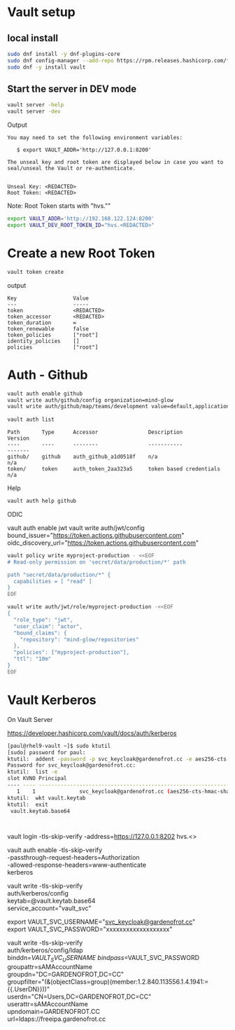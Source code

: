 # Vault setup

## local install
```bash
sudo dnf install -y dnf-plugins-core
sudo dnf config-manager --add-repo https://rpm.releases.hashicorp.com/fedora/hashicorp.repo
sudo dnf -y install vault
```

## Start the server in DEV mode
```bash
vault server -help
vault server -dev
```
Output
```
You may need to set the following environment variables:

   $ export VAULT_ADDR='http://127.0.0.1:8200'

The unseal key and root token are displayed below in case you want to
seal/unseal the Vault or re-authenticate.


Unseal Key: <REDACTED>
Root Token: <REDACTED>

```
Note: Root Token starts with "hvs.""
```bash
export VAULT_ADDR='http://192.168.122.124:8200'
export VAULT_DEV_ROOT_TOKEN_ID="hvs.<REDACTED>"
```

# Create a new Root Token
```bash
vault token create
```

output

``` 
Key                  Value
---                  -----
token                <REDACTED>
token_accessor       <REDACTED>
token_duration       ∞
token_renewable      false
token_policies       ["root"]
identity_policies    []
policies             ["root"]
```

# Auth - Github
```bash
vault auth enable github
vault write auth/github/config organization=mind-glow   
vault write auth/github/map/teams/development value=default,applications
 
vault auth list                                                                                                                                                 in bash at 17:49:01
```

```
Path       Type      Accessor                Description                Version
----       ----      --------                -----------                -------
github/    github    auth_github_a1d0518f    n/a                        n/a
token/     token     auth_token_2aa323a5     token based credentials    n/a
```

Help
```bash
vault auth help github

```


ODIC 

vault auth enable jwt
vault write auth/jwt/config \
  bound_issuer="https://token.actions.githubusercontent.com" \
  oidc_discovery_url="https://token.actions.githubusercontent.com"

```bash
vault policy write myproject-production - <<EOF
# Read-only permission on 'secret/data/production/*' path

path "secret/data/production/*" {
  capabilities = [ "read" ]
}
EOF

```


```bash
vault write auth/jwt/role/myproject-production -<<EOF
{
  "role_type": "jwt",
  "user_claim": "actor",
  "bound_claims": {
    "repository": "mind-glow/repositories"
  },
  "policies": ["myproject-production"],
  "ttl": "10m"
}
EOF

```

# Vault Kerberos
On Vault Server

https://developer.hashicorp.com/vault/docs/auth/kerberos


```bash
[paul@rhel9-vault ~]$ sudo ktutil 
[sudo] password for paul: 
ktutil:  addent -password -p svc_keycloak@gardenofrot.cc -e aes256-cts -k 1
Password for svc_keycloak@gardenofrot.cc: 
ktutil:  list -e
slot KVNO Principal
---- ---- ---------------------------------------------------------------------
   1    1              svc_keycloak@gardenofrot.cc (aes256-cts-hmac-sha1-96) 
ktutil:  wkt vault.keytab
ktutil:  exit
 vault.keytab.base64




```
vault login -tls-skip-verify -address=https://127.0.0.1:8202 hvs.<<RETACTED>>


vault auth enable -tls-skip-verify \
    -passthrough-request-headers=Authorization \
    -allowed-response-headers=www-authenticate \
    kerberos


vault write -tls-skip-verify \
    auth/kerberos/config \
    keytab=@vault.keytab.base64 \
    service_account="vault_svc" 


export VAULT_SVC_USERNAME="svc_keycloak@gardenofrot.cc"    
export VAULT_SVC_PASSWORD="xxxxxxxxxxxxxxxxxxx"

vault write -tls-skip-verify \
    auth/kerberos/config/ldap \
    binddn=$VAULT_SVC_USERNAME  \
    bindpass=$VAULT_SVC_PASSWORD \
    groupattr=sAMAccountName \
    groupdn="DC=GARDENOFROT,DC=CC" \
    groupfilter="(&(objectClass=group)(member:1.2.840.113556.1.4.1941:={{.UserDN}}))" \
    userdn="CN=Users,DC=GARDENOFROT,DC=CC" \
    userattr=sAMAccountName \
    upndomain=GARDENOFROT.CC \
    url=ldaps://freeipa.gardenofrot.cc

